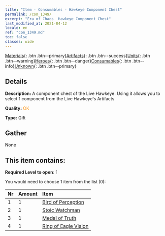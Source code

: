 ```yaml
---
title: "Item - Consumables - Hawkeye Component Chest"
permalink: /con_1349/
excerpt: "Era of Chaos  Hawkeye Component Chest"
last_modified_at: 2021-04-12
locale: en
ref: "con_1349.md"
toc: false
classes: wide
---
```

 [Materials](/){: .btn .btn--primary}[Artifacts](/Artifacts/){: .btn .btn--success}[Units](/Units/){: .btn .btn--warning}[Heroes](/Heroes/){: .btn .btn--danger}[Consumables](/Consumables/){: .btn .btn--info}[Unknown](/Unknown/){: .btn .btn--primary}

## Details
 **Description:** A component chest of the Live Hawkeye. Using it allows you to select 1 component from the Live Hawkeye's Artifacts

 **Quality:** <span style="color: #FF8C00">OK</span>

 **Type:** Gift

## Gather

  None

## This item contains:

 **Required Level to open:** 1

 You would need to choose 1 item from the list (0):

  | Nr | Amount |     Item    |
  |:---|:-------|:------------|
  | 1 | 1 | [Bird of Perception](/Items/art_132/) | 
  | 2 | 1 | [Stoic Watchman](/Items/art_133/) | 
  | 3 | 1 | [Medal of Truth](/Items/art_134/) | 
  | 4 | 1 | [Ring of Eagle Vision](/Items/art_135/) | 
